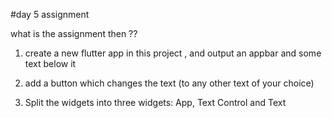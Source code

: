 #day 5 assignment

what is the assignment then ??

1. create a new flutter app in this project , and output an appbar and some text below it

2. add a button which changes the text (to any other text of your choice)

3. Split the widgets into three widgets: App, Text Control and Text
